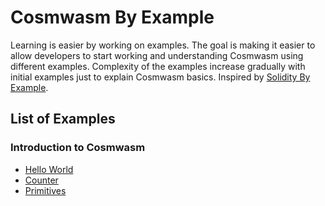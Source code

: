 # Cosmwasm By Example 
Learning is easier by working on examples. 
The goal is making it easier to allow developers to start working and understanding Cosmwasm using different examples. 
Complexity of the examples increase gradually with initial examples just to explain Cosmwasm basics.
Inspired by [Solidity By Example](https://www.solidity-by-example.org).

## List of Examples
### Introduction to Cosmwasm
- [Hello World](https://github.com/athena-consulting/cosmwasm-by-example/tree/main/hello-world)
- [Counter](https://github.com/athena-consulting/cosmwasm-by-example/tree/main/counter)
- [Primitives](https://github.com/athena-consulting/cosmwasm-by-example/tree/main/primitives)


